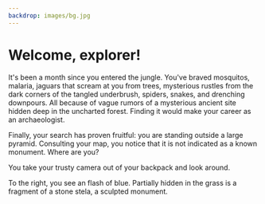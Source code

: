 ```yaml
---
backdrop: images/bg.jpg
---
```


# Welcome, explorer!

It's been a month since you entered the jungle. You've braved mosquitos, malaria, jaguars that scream at you from trees, mysterious rustles from the dark corners of the tangled underbrush, spiders, snakes, and drenching downpours. All because of vague rumors of a mysterious ancient site hidden deep in the uncharted forest. Finding it would make your career as an archaeologist.

Finally, your search has proven fruitful: you are standing outside a large pyramid. Consulting your map, you notice that it is not indicated as a known monument. Where are you?

You take your trusty camera out of your backpack and look around.

To the right, you see an flash of blue. Partially hidden in the grass is a fragment of a stone stela, a sculpted monument.

<Item id="1" />

<Page url="rooms/challenge1" instructions="The image seems to be acting strangely, glowing and vibrating." title="Tap the image" condition="1" />
